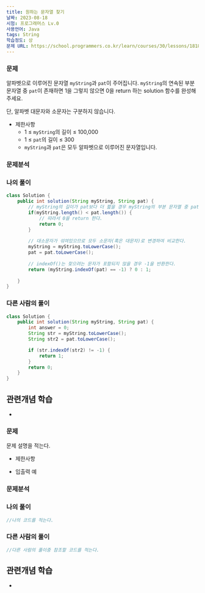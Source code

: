 ```yaml
---
title: 원하는 문자열 찾기
날짜: 2023-08-18
시험: 프로그래머스 Lv.0
사용언어: Java
tags: String
학습정도: 상
문제 URL: https://school.programmers.co.kr/learn/courses/30/lessons/181878
---
```

### 문제

알파벳으로 이루어진 문자열 `myString`과 `pat`이 주어집니다. `myString`의 연속된 부분 문자열 중 `pat`이 존재하면 1을 그렇지 않으면 0을 return 하는 solution 함수를 완성해 주세요.

단, 알파벳 대문자와 소문자는 구분하지 않습니다.

- 제한사항
    - 1 ≤ `myString`의 길이 ≤ 100,000
    - 1 ≤ `pat`의 길이 ≤ 300
    - `myString`과 `pat`은 모두 알파벳으로 이루어진 문자열입니다.

### 문제분석

### 나의 풀이

```java
class Solution {
    public int solution(String myString, String pat) {
        // myString의 길이가 pat보다 더 짧을 경우 myString의 부분 문자열 중 pat와 같은 문자열이 있을 수 없다.
        if(myString.length() < pat.length()) {
            // 따라서 0을 return 한다.
            return 0;
        }
        
        // 대소문자가 섞여있으므로 모두 소문자(혹은 대문자)로 변경하여 비교한다.
        myString = myString.toLowerCase();
        pat = pat.toLowerCase();
        
        // indexOf()는 찾으려는 문자가 포함되지 않을 경우 -1을 반환한다.
        return (myString.indexOf(pat) == -1) ? 0 : 1;
            
    }
}
```

### 다른 사람의 풀이

```java
class Solution {
    public int solution(String myString, String pat) {
        int answer = 0;
        String str = myString.toLowerCase();
        String str2 = pat.toLowerCase();

        if (str.indexOf(str2) != -1) {
            return 1;
        }
        return 0;
    }
}
```

## 관련개념 학습

- 

### 문제

문제 설명을 적는다.

- 제한사항
    
    
- 입출력 예
    
    

### 문제분석

### 나의 풀이

```java
//나의 코드를 적는다.
```

### 다른 사람의 풀이

```java
//다른 사람의 풀이중 참조할 코드를 적는다.
```

## 관련개념 학습

-